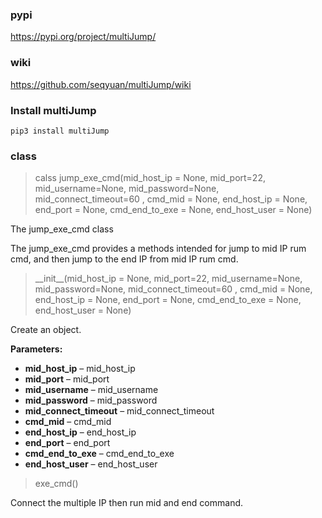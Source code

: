 ### pypi
https://pypi.org/project/multiJump/
### wiki
https://github.com/seqyuan/multiJump/wiki
### Install multiJump
`pip3 install multiJump`
### class

> calss jump_exe_cmd(mid_host_ip = None, mid_port=22, mid_username=None, mid_password=None, mid_connect_timeout=60 , cmd_mid = None, end_host_ip = None, end_port = None, cmd_end_to_exe = None, end_host_user = None)

The jump_exe_cmd class

The jump_exe_cmd provides a methods intended for jump to mid IP rum cmd, and then jump to the end IP from mid IP rum cmd.

> \_\_init\_\_(mid_host_ip = None, mid_port=22, mid_username=None, mid_password=None, mid_connect_timeout=60 , cmd_mid = None, end_host_ip = None, end_port = None, cmd_end_to_exe = None, end_host_user = None)

Create an object.

**Parameters:** 

* **mid_host_ip** – mid_host_ip
*  **mid_port** – mid_port
*  **mid_username** – mid_username
*  **mid_password** – mid_password
*  **mid_connect_timeout** – mid_connect_timeout
*  **cmd_mid** – cmd_mid
*  **end_host_ip** – end_host_ip
*  **end_port** – end_port
*  **cmd_end_to_exe** – cmd_end_to_exe
*  **end_host_user** – end_host_user
                
> exe_cmd()

Connect the multiple IP then run mid and end command.

